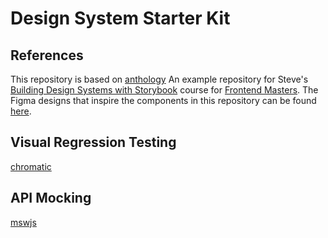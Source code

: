 # Design System Starter Kit

## References

This repository is based on [anthology](https://github.com/stevekinney/anthology)
An example repository for Steve's [Building Design Systems with Storybook](https://stevekinney.net/courses/storybook) course for [Frontend Masters](https://frontendmasters.com).
The Figma designs that inspire the components in this repository can be found [here](https://www.figma.com/file/Qhb4PJucNK8bgvf4N65Jrm/Anthology?type=design&node-id=0%3A1&mode=design&t=Dr1OUnsNFnelFSUN-1).

## Visual Regression Testing

[chromatic](https://www.chromatic.com/start)

## API Mocking
[mswjs](https://mswjs.io/)
